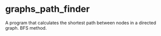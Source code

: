 # graphs_path_finder
A program that calculates the shortest path between nodes in a directed graph. BFS method.
